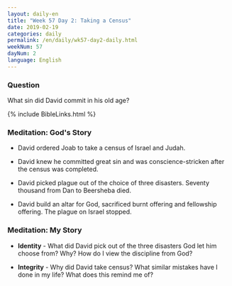 ```yaml
---
layout: daily-en
title: "Week 57 Day 2: Taking a Census"
date: 2019-02-19 
categories: daily
permalink: /en/daily/wk57-day2-daily.html
weekNum: 57
dayNum: 2
language: English
---
```


### Question     
What sin did David commit in his old age?

{% include BibleLinks.html %} 

### Meditation: God's Story   
+ David ordered Joab to take a census of Israel and Judah. 

+ David knew he committed great sin and was conscience-stricken after the census was completed. 

+ David picked plague out of the choice of three disasters. Seventy thousand from Dan to Beersheba died. 

+ David build an altar for God, sacrificed burnt offering and fellowship offering. The plague on Israel stopped. 

### Meditation: My Story   
+ **Identity** - What did David pick out of the three disasters God let him choose from? Why? How do I view the discipline from God? 

+ **Integrity** - Why did David take census? What similar mistakes have I done in my life? What does this remind me of? 
